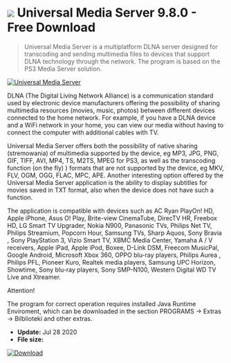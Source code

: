 # ![](https://cdn.softexe.net/static/icon/e/universal-media-server-8743.png) Universal Media Server 9.8.0 - Free Download

> Universal Media Server is a multiplatform DLNA server designed for transcoding and sending multimedia files to devices that support DLNA technology through the network. The program is based on the PS3 Media Server solution.

[![Universal Media Server](https://gallery.dpcdn.pl/imgc/Tools/34196/g_-_420x350_1.5_-_x20131105141800_0.png)](https://softexe.net/win/multimedia/other/universal-media-server:hgdc.html)

DLNA (The Digital Living Network Alliance) is a communication standard used by electronic device manufacturers offering the possibility of sharing multimedia resources (movies, music, photos) between different devices connected to the home network. For example, if you have a DLNA device and a WiFi network in your home, you can view our media without having to connect the computer with additional cables with TV.
 
 Universal Media Server offers both the possibility of native sharing (stremowania) of multimedia supported by the device, eg MP3, JPG, PNG, GIF, TIFF, AVI, MP4, TS, M2TS, MPEG for PS3, as well as the transcoding function (on the fly) ) formats that are not supported by the device, eg MKV, FLV, OGM, OGG, FLAC, MPC, APE. Another interesting option offered by the Universal Media Server application is the ability to display subtitles for movies saved in TXT format, also when the device does not have such a function.
 
 The application is compatible with devices such as AC Ryan PlayOn! HD, Apple iPhone, Asus O! Play, Brite-view CinemaTube, DirecTV HR, Freebox HD, LG Smart TV Upgrader, Nokia N900, Panasonic TVs, Philips Net TV, Philips Streamium, Popcorn Hour, Samsung TVs, Sharp Aquos, Sony Bravia , Sony PlayStation 3, Vizio Smart TV, XBMC Media Center, Yamaha A / V receivers, Apple iPad, Apple iPod, Boxee, D-Link DSM, Freecom MusicPal, Google Android, Microsoft Xbox 360, OPPO blu-ray players, Philips Aurea , Philips PFL, Pioneer Kuro, Realtek media players, Samsung UPC Horizon, Showtime, Sony blu-ray players, Sony SMP-N100, Western Digital WD TV Live and Xtreamer.
 
 Attention!
 
 The program for correct operation requires installed Java Runtime Enviroment, which can be downloaded in the section PROGRAMS -&gt; Extras -&gt; Bilblioteki and other extras.


- **Update:** Jul 28 2020
- **File size:** 

[![Download](https://cdn.softexe.net/static/img/download.png)](https://softexe.net/win/multimedia/other/universal-media-server:hgdc.html)

